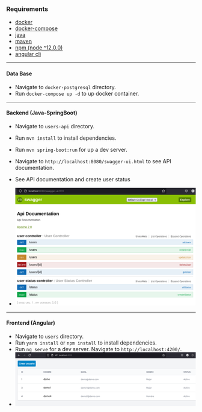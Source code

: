 ### Requirements
- [docker](https://docs.docker.com/engine/install/ubuntu/)
- [docker-compose](https://docs.docker.com/compose/install/compose-plugin/#installing-compose-on-linux-systems)
- [java](https://openjdk.org/install/)
- [maven](https://maven.apache.org/install.html)
- [npm (node ^12.0.0)](https://nodejs.org/es/download/package-manager/)
- [angular cli](https://angular.io/cli)

<hr/>

#### Data Base

- Navigate to `docker-postgresql` directory.
- Run `docker-compose up -d` to up docker container.

<hr/>

#### Backend (Java-SpringBoot)

- Navigate to `users-api` directory.
- Run `mvn install` to install dependencies.
- Run `mvn spring-boot:run` for up a dev server.
- Navigate to `http://localhost:8080/swagger-ui.html` to see API documentation.
- See API documentation and create user status

- ![](docs/img/swagger.png?raw=true)

<hr/>

#### Frontend (Angular)

- Navigate to `users` directory.
- Run `yarn install` or `npm install` to install dependencies.
- Run `ng serve` for a dev server. Navigate to `http://localhost:4200/`.
- ![](docs/img/front-1.png?raw=true)